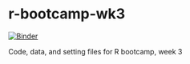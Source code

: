 # r-bootcamp-wk3

[![Binder](https://mybinder.org/badge_logo.svg)](https://mybinder.org/v2/gh/wingho-uw/r-bootcamp-wk3/HEAD?urlpath=rstudio)

Code, data, and setting files for R bootcamp, week 3
